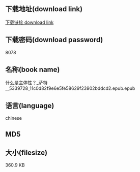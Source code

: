 ## 下载地址(download link)
[下载链接 download link](https://voluble-croquembouche-d321dc.netlify.app/?s=%E4%BB%80%E4%B9%88%E6%98%AF%E4%B8%BB%E4%BD%93%E6%80%A7%EF%BC%9F_%E8%90%A8%E7%89%B9__5339728_11c0d82f9e6e5fe58629f23902bddcd2.epub)

## 下载密码(download password)
8078

## 名称(book name)
什么是主体性？_萨特__5339728_11c0d82f9e6e5fe58629f23902bddcd2.epub.epub

## 语言(language)
chinese

## MD5


## 大小(filesize)
360.9 KB
